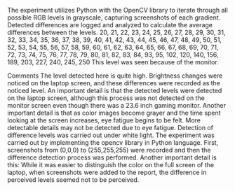 The experiment utilizes Python with the OpenCV library to iterate through all possible RGB levels in grayscale, capturing screenshots of each gradient. Detected differences are logged and analyzed to calculate the average differences between the levels. 
20, 21, 22, 23, 24, 25, 26, 27, 28, 29, 30, 31, 32, 33, 34, 35, 36, 37, 38, 39, 40, 41, 42, 43, 44, 45, 46, 47, 48, 49, 50, 51, 52, 53, 54, 55, 56, 57, 58, 59, 60, 61, 62, 63, 64, 65, 66, 67, 68, 69, 70, 71, 72, 73, 74, 75, 76, 77, 78, 79, 80, 81, 82, 83, 84, 93, 95, 102, 120, 140, 156, 189, 203, 227, 240, 245, 250 
This level was seen because of the monitor.

Comments
The level detected here is quite high. Brightness changes were noticed on the laptop screen, and these differences were recorded as the noticed level. An important detail is that the detected levels were detected on the laptop screen, although this process was not detected on the monitor screen even though there was a 23.6 inch gaming monitor. Another important detail is that as color images become grayer and the time spent looking at the screen increases, eye fatigue begins to be felt. More detectable details may not be detected due to eye fatigue. Detection of difference levels was carried out under white light. The experiment was carried out by implementing the opencv library in Python language. First, screenshots from (0,0,0) to (255,255,255) were recorded and then the difference detection process was performed. Another important detail is this: While it was easier to distinguish the color on the full screen of the laptop, when screenshots were added to the report, the difference in perceived levels seemed not to be perceived.
